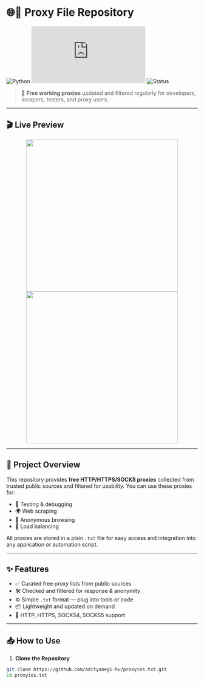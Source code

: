 # 🌐🧊 Proxy File Repository

![Python](https://img.shields.io/badge/Python-3.8+-blue?style=flat-square&logo=python)
![License](https://img.shields.io/github/license/adityanegi-hu/proxyies.txt?style=flat-square)
![Status](https://img.shields.io/badge/status-active-brightgreen?style=flat-square)

> 🚀 **Free working proxies** updated and filtered regularly for developers, scrapers, testers, and proxy users.

---

## 🎬 Live Preview

<p align="center">
  <img src="https://media.giphy.com/media/du3J3cXyzhj75IOgvA/giphy.gif" width="400"/>
  <img src="https://media.giphy.com/media/U3qYN8S0j3bpK/giphy.gif" width="400"/>
</p>

---

## 📂 Project Overview

This repository provides **free HTTP/HTTPS/SOCKS proxies** collected from trusted public sources and filtered for usability. You can use these proxies for:

- 🧪 Testing & debugging
- 🌍 Web scraping
- 🔐 Anonymous browsing
- 🔄 Load balancing

All proxies are stored in a plain `.txt` file for easy access and integration into any application or automation script.

---

## ✨ Features

- ✅ Curated free proxy lists from public sources
- 🛠️ Checked and filtered for response & anonymity
- ⚙️ Simple `.txt` format — plug into tools or code
- 📦 Lightweight and updated on demand
- 🔐 HTTP, HTTPS, SOCKS4, SOCKS5 support

---

## 📥 How to Use

1. **Clone the Repository**

```bash
git clone https://github.com/adityanegi-hu/proxyies.txt.git
cd proxyies.txt
